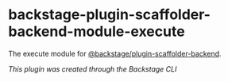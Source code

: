 # backstage-plugin-scaffolder-backend-module-execute

The execute module for [@backstage/plugin-scaffolder-backend](https://www.npmjs.com/package/@backstage/plugin-scaffolder-backend).

_This plugin was created through the Backstage CLI_

